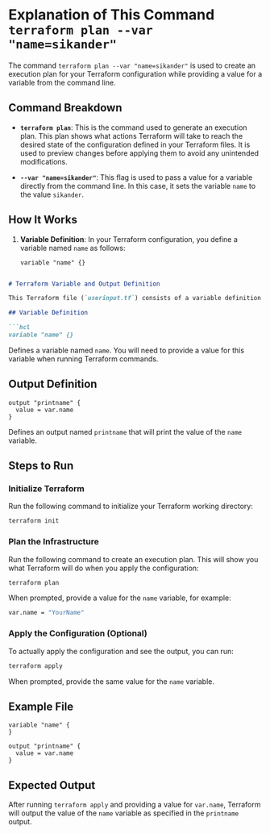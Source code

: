 # Explanation of This Command `terraform plan --var "name=sikander"`

The command `terraform plan --var "name=sikander"` is used to create an execution plan for your Terraform configuration while providing a value for a variable from the command line.

## Command Breakdown

- **`terraform plan`**:
  This is the command used to generate an execution plan. This plan shows what actions Terraform will take to reach the desired state of the configuration defined in your Terraform files. It is used to preview changes before applying them to avoid any unintended modifications.

- **`--var "name=sikander"`**:
  This flag is used to pass a value for a variable directly from the command line. In this case, it sets the variable `name` to the value `sikander`.

## How It Works

1. **Variable Definition**:
   In your Terraform configuration, you define a variable named `name` as follows:
   ```hcl
   variable "name" {}


```markdown
# Terraform Variable and Output Definition

This Terraform file (`userinput.tf`) consists of a variable definition and an output definition.

## Variable Definition

```hcl
variable "name" {}
```
Defines a variable named `name`. You will need to provide a value for this variable when running Terraform commands.

## Output Definition

```hcl
output "printname" {
  value = var.name
}
```
Defines an output named `printname` that will print the value of the `name` variable.

## Steps to Run

### Initialize Terraform

Run the following command to initialize your Terraform working directory:

```sh
terraform init
```

### Plan the Infrastructure

Run the following command to create an execution plan. This will show you what Terraform will do when you apply the configuration:

```sh
terraform plan
```

When prompted, provide a value for the `name` variable, for example:

```sh
var.name = "YourName"
```

### Apply the Configuration (Optional)

To actually apply the configuration and see the output, you can run:

```sh
terraform apply
```

When prompted, provide the same value for the `name` variable.

## Example File

```hcl
variable "name" {
}

output "printname" {
  value = var.name
}
```

## Expected Output

After running `terraform apply` and providing a value for `var.name`, Terraform will output the value of the `name` variable as specified in the `printname` output.





